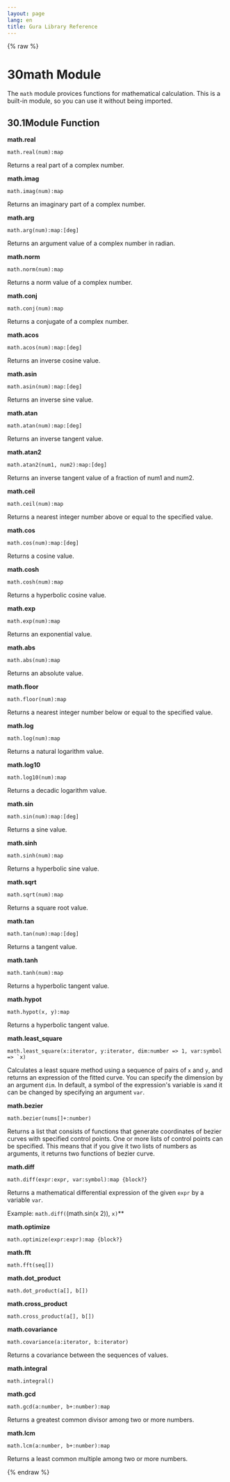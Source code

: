 ```yaml
---
layout: page
lang: en
title: Gura Library Reference
---
```


{% raw %}
<h1><span class="caption-index-1">30</span><a name="anchor-30"></a>math Module</h1>
<p>
The <code>math</code> module provices functions for mathematical calculation. This is a built-in module, so you can use it without being imported.
</p>
<h2><span class="caption-index-2">30.1</span><a name="anchor-30-1"></a>Module Function</h2>
<p>
<strong>math.real</strong>
</p>
<p>
<code>math.real(num):map</code>
</p>
<p>
Returns a real part of a complex number.
</p>
<p>
<strong>math.imag</strong>
</p>
<p>
<code>math.imag(num):map</code>
</p>
<p>
Returns an imaginary part of a complex number.
</p>
<p>
<strong>math.arg</strong>
</p>
<p>
<code>math.arg(num):map:[deg]</code>
</p>
<p>
Returns an argument value of a complex number in radian.
</p>
<p>
<strong>math.norm</strong>
</p>
<p>
<code>math.norm(num):map</code>
</p>
<p>
Returns a norm value of a complex number.
</p>
<p>
<strong>math.conj</strong>
</p>
<p>
<code>math.conj(num):map</code>
</p>
<p>
Returns a conjugate of a complex number.
</p>
<p>
<strong>math.acos</strong>
</p>
<p>
<code>math.acos(num):map:[deg]</code>
</p>
<p>
Returns an inverse cosine value.
</p>
<p>
<strong>math.asin</strong>
</p>
<p>
<code>math.asin(num):map:[deg]</code>
</p>
<p>
Returns an inverse sine value.
</p>
<p>
<strong>math.atan</strong>
</p>
<p>
<code>math.atan(num):map:[deg]</code>
</p>
<p>
Returns an inverse tangent value.
</p>
<p>
<strong>math.atan2</strong>
</p>
<p>
<code>math.atan2(num1, num2):map:[deg]</code>
</p>
<p>
Returns an inverse tangent value of a fraction of num1 and num2.
</p>
<p>
<strong>math.ceil</strong>
</p>
<p>
<code>math.ceil(num):map</code>
</p>
<p>
Returns a nearest integer number above or equal to the specified value.
</p>
<p>
<strong>math.cos</strong>
</p>
<p>
<code>math.cos(num):map:[deg]</code>
</p>
<p>
Returns a cosine value.
</p>
<p>
<strong>math.cosh</strong>
</p>
<p>
<code>math.cosh(num):map</code>
</p>
<p>
Returns a hyperbolic cosine value.
</p>
<p>
<strong>math.exp</strong>
</p>
<p>
<code>math.exp(num):map</code>
</p>
<p>
Returns an exponential value.
</p>
<p>
<strong>math.abs</strong>
</p>
<p>
<code>math.abs(num):map</code>
</p>
<p>
Returns an absolute value.
</p>
<p>
<strong>math.floor</strong>
</p>
<p>
<code>math.floor(num):map</code>
</p>
<p>
Returns a nearest integer number below or equal to the specified value.
</p>
<p>
<strong>math.log</strong>
</p>
<p>
<code>math.log(num):map</code>
</p>
<p>
Returns a natural logarithm value.
</p>
<p>
<strong>math.log10</strong>
</p>
<p>
<code>math.log10(num):map</code>
</p>
<p>
Returns a decadic logarithm value.
</p>
<p>
<strong>math.sin</strong>
</p>
<p>
<code>math.sin(num):map:[deg]</code>
</p>
<p>
Returns a sine value.
</p>
<p>
<strong>math.sinh</strong>
</p>
<p>
<code>math.sinh(num):map</code>
</p>
<p>
Returns a hyperbolic sine value.
</p>
<p>
<strong>math.sqrt</strong>
</p>
<p>
<code>math.sqrt(num):map</code>
</p>
<p>
Returns a square root value.
</p>
<p>
<strong>math.tan</strong>
</p>
<p>
<code>math.tan(num):map:[deg]</code>
</p>
<p>
Returns a tangent value.
</p>
<p>
<strong>math.tanh</strong>
</p>
<p>
<code>math.tanh(num):map</code>
</p>
<p>
Returns a hyperbolic tangent value.
</p>
<p>
<strong>math.hypot</strong>
</p>
<p>
<code>math.hypot(x, y):map</code>
</p>
<p>
Returns a hyperbolic tangent value.
</p>
<p>
<strong>math.least_square</strong>
</p>
<p>
<code>math.least_square(x:iterator, y:iterator, dim:number =&gt; 1, var:symbol =&gt; `x)</code>
</p>
<p>
Calculates a least square method using a sequence of pairs of <code>x</code> and <code>y</code>, and returns an expression of the fitted curve. You can specify the dimension by an argument <code>dim</code>. In default, a symbol of the expression's variable is <code>x</code>and it can be changed by specifying an argument <code>var</code>.
</p>
<p>
<strong>math.bezier</strong>
</p>
<p>
<code>math.bezier(nums[]+:number)</code>
</p>
<p>
Returns a list that consists of functions that generate coordinates of bezier curves with specified control points. One or more lists of control points can be specified. This means that if you give it two lists of numbers as arguments, it returns two functions of bezier curve.
</p>
<p>
<strong>math.diff</strong>
</p>
<p>
<code>math.diff(expr:expr, var:symbol):map {block?}</code>
</p>
<p>
Returns a mathematical differential expression of the given <code>expr</code> by a variable <code>var</code>.
</p>
<p>
Example: <code>math.diff(</code>(math.sin(x 2)), <code>x)</code>**
</p>
<p>
<strong>math.optimize</strong>
</p>
<p>
<code>math.optimize(expr:expr):map {block?}</code>
</p>
<p>
<strong>math.fft</strong>
</p>
<p>
<code>math.fft(seq[])</code>
</p>
<p>
<strong>math.dot_product</strong>
</p>
<p>
<code>math.dot_product(a[], b[])</code>
</p>
<p>
<strong>math.cross_product</strong>
</p>
<p>
<code>math.cross_product(a[], b[])</code>
</p>
<p>
<strong>math.covariance</strong>
</p>
<p>
<code>math.covariance(a:iterator, b:iterator)</code>
</p>
<p>
Returns a covariance between the sequences of values.
</p>
<p>
<strong>math.integral</strong>
</p>
<p>
<code>math.integral()</code>
</p>
<p>
<strong>math.gcd</strong>
</p>
<p>
<code>math.gcd(a:number, b+:number):map</code>
</p>
<p>
Returns a greatest common divisor among two or more numbers.
</p>
<p>
<strong>math.lcm</strong>
</p>
<p>
<code>math.lcm(a:number, b+:number):map</code>
</p>
<p>
Returns a least common multiple among two or more numbers.
</p>
<p />

{% endraw %}
